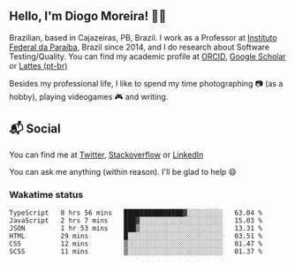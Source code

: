 ## Hello, I'm Diogo Moreira! 👋🏻

Brazilian, based in Cajazeiras, PB, Brazil.
I work as a Professor at [Instituto Federal da Paraíba](https://ifpb.edu.br), Brazil since 2014, and I do research about Software Testing/Quality. You can find my academic profile at [ORCID](https://orcid.org/0000-0003-1803-6565), [Google Scholar](https://scholar.google.com.br/citations?hl=pt-BR&user=DlSdlvEAAAAJ) or [Lattes (pt-br)](http://buscatextual.cnpq.br/buscatextual/visualizacv.do?id=K4384159A1)

Besides my professional life, I like to spend my time photographing 📷 (as a hobby), playing videogames 🎮 and writing.

## 📬 Social

You can find me at [Twitter](https://twitter.com/diogodmoreira), [Stackoverflow](https://stackoverflow.com/users/1541533/diogo-moreira) or [LinkedIn](https://linkedin.com/in/diogodmoreira)

You can ask me anything (within reason). I'll be glad to help 😄

### Wakatime status

<!--START_SECTION:waka-->

```text
TypeScript   8 hrs 56 mins   ███████████████▓░░░░░░░░░   63.04 %
JavaScript   2 hrs 7 mins    ███▓░░░░░░░░░░░░░░░░░░░░░   15.03 %
JSON         1 hr 53 mins    ███▒░░░░░░░░░░░░░░░░░░░░░   13.31 %
HTML         29 mins         █░░░░░░░░░░░░░░░░░░░░░░░░   03.51 %
CSS          12 mins         ▒░░░░░░░░░░░░░░░░░░░░░░░░   01.47 %
SCSS         11 mins         ▒░░░░░░░░░░░░░░░░░░░░░░░░   01.37 %
```

<!--END_SECTION:waka-->
